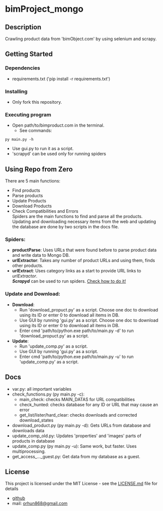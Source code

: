 # bimProject_mongo

## Description

Crawling product data from 'bimObject.com' by using selenium and scrapy.

## Getting Started

### Dependencies

* requirements.txt ('pip install -r requirements.txt')

### Installing

* Only fork this repository.

### Executing program

* Open path/to/bimproduct.com in the terminal.
  * See commands:
```
py main.py -h 
```
* Use gui.py to run it as a script.
* 'scrapyd' can be used only for running spiders

## Using Repo from Zero
There are 5 main functions:
  * Find products
  * Parse products
  * Update Products
  * Download Products
  * Check Compatibilities and Errors
<br>Spiders are the main functions to find and parse all the products. Updating and downloading necessary items from the web and updating the database are done by two scripts in the docs file.
### Spiders:
* **productParse**: Uses URLs that were found before to parse product data and write data to Mongo DB.
* **urlExtractor**: Takes any number of product URLs and using them, finds other products.
* **urlExtract**: Uses category links as a start to provide URL links to *urlExtractor*.
<br>***Scrapyd*** can be used to run spiders. [Check how to do it!]([url](https://scrapeops.io/python-scrapy-playbook/extensions/scrapy-scrapyd-guide/))
### Update and Download:
* **Download**:
  * Run 'download_propuct.py' as a script. Choose one doc to download using its ID or enter 0 to download all items in DB.
  * Use GUI by running 'gui.py' as a script. Choose one doc to download using its ID or enter 0 to download all items in DB.
  * Enter cmd 'path/to/python.exe path/to/main.py -d' to run 'download_propuct.py' as a script.
* **Update**:
  * Run 'update_comp.py' as a script.
  * Use GUI by running 'gui.py' as a script.
  * Enter cmd 'path/to/python.exe path/to/main.py -u' to run 'update_comp.py' as a script.

## Docs

* var.py: all important variables
* check_functions.py (py main.py -c): 
  * main_check: checks MAIN_DATAS for URL compatibilities
  * check_hunted: checks database for any ID or URL that may cause an error
  * get_list/lister/hard_clear: checks downloads and corrected download_states
* download_product.py (py main.py -d): Gets URLs from database and downloads data
* update_comp_old.py: Updates 'properties' and 'images' parts of products in database
* update_comp.py (py main.py -u): Same work, but faster. Uses multiprocessing.
* get_access_..._guest.py: Get data from my database as a guest.

## License

This project is licensed under the MIT License - see the [LICENSE.md](LICENSE.md) file for details

 - [github](https://github.com/elymsyr)
 - mail: orhun868@gmail.com
